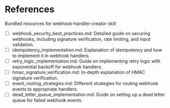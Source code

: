 # References

Bundled resources for webhook-handler-creator skill

- [ ] webhook_security_best_practices.md: Detailed guide on securing webhooks, including signature verification, rate limiting, and input validation.
- [ ] idempotency_implementation.md: Explanation of idempotency and how to implement it in webhook handlers.
- [ ] retry_logic_implementation.md: Guide on implementing retry logic with exponential backoff for webhook handlers.
- [ ] hmac_signature_verification.md: In-depth explanation of HMAC signature verification.
- [ ] event_routing_strategies.md: Different strategies for routing webhook events to appropriate handlers.
- [ ] dead_letter_queue_implementation.md: Guide on setting up a dead letter queue for failed webhook events.
